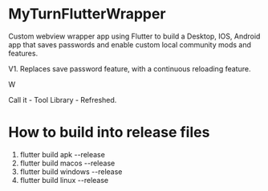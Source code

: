 # MyTurnFlutterWrapper
Custom webview wrapper app using Flutter to build a Desktop, IOS, Android app that saves passwords and enable custom local community mods and features. 

V1. Replaces save password feature, with a continuous reloading feature. 

W

Call it - Tool Library - Refreshed.


# How to build into release files

1. flutter build apk --release
2. flutter build macos --release
3. flutter build windows --release
4. flutter build linux --release


